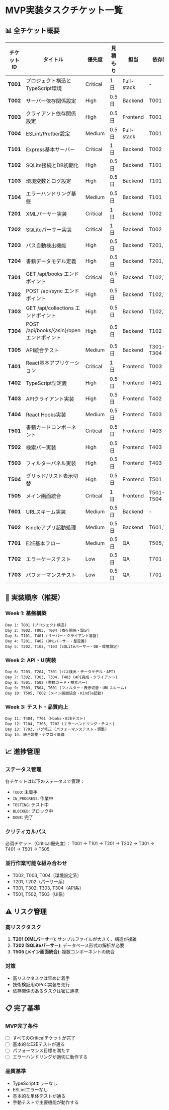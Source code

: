 # MVP実装タスクチケット一覧

## 📊 全チケット概要

| チケットID | タイトル | 優先度 | 見積もり | 担当 | 依存関係 |
|-----------|---------|--------|---------|------|---------|
| **T001** | プロジェクト構造とTypeScript環境 | Critical | 1日 | Full-stack | - |
| **T002** | サーバー依存関係設定 | High | 0.5日 | Backend | T001 |
| **T003** | クライアント依存関係設定 | High | 0.5日 | Frontend | T001 |
| **T004** | ESLint/Prettier設定 | Medium | 0.5日 | Full-stack | T001 |
| **T101** | Express基本サーバー | Critical | 1日 | Backend | T002 |
| **T102** | SQLite接続とDB初期化 | High | 0.5日 | Backend | T101 |
| **T103** | 環境変数とログ設定 | High | 0.5日 | Backend | T101 |
| **T104** | エラーハンドリング基盤 | Medium | 0.5日 | Backend | T101 |
| **T201** | XMLパーサー実装 | Critical | 1日 | Backend | T002 |
| **T202** | SQLiteパーサー実装 | Critical | 1日 | Backend | T002 |
| **T203** | パス自動検出機能 | High | 0.5日 | Backend | T201,T202 |
| **T204** | 書籍データモデル定義 | High | 0.5日 | Backend | T201,T202 |
| **T301** | GET /api/books エンドポイント | Critical | 0.5日 | Backend | T102,T203 |
| **T302** | POST /api/sync エンドポイント | High | 0.5日 | Backend | T102,T203 |
| **T303** | GET /api/collections エンドポイント | High | 0.5日 | Backend | T102,T203 |
| **T304** | POST /api/books/{asin}/open エンドポイント | High | 0.5日 | Backend | T102 |
| **T305** | API統合テスト | Medium | 0.5日 | Backend | T301-T304 |
| **T401** | React基本アプリケーション | Critical | 1日 | Frontend | T003 |
| **T402** | TypeScript型定義 | High | 0.5日 | Frontend | T401 |
| **T403** | APIクライアント実装 | High | 0.5日 | Frontend | T402 |
| **T404** | React Hooks実装 | Medium | 0.5日 | Frontend | T403 |
| **T501** | 書籍カードコンポーネント | Critical | 0.5日 | Frontend | T403 |
| **T502** | 検索バー実装 | High | 0.5日 | Frontend | T403 |
| **T503** | フィルターパネル実装 | High | 0.5日 | Frontend | T403 |
| **T504** | グリッド/リスト表示切替 | High | 0.5日 | Frontend | T501 |
| **T505** | メイン画面統合 | Critical | 1日 | Frontend | T501-T504 |
| **T601** | URLスキーム実装 | Medium | 0.5日 | Backend | - |
| **T602** | Kindleアプリ起動処理 | Medium | 0.5日 | Backend | T601,T304 |
| **T701** | E2E基本フロー | Medium | 0.5日 | QA | T505,T602 |
| **T702** | エラーケーステスト | Low | 0.5日 | QA | T701 |
| **T703** | パフォーマンステスト | Low | 0.5日 | QA | T701 |

## 🚀 実装順序（推奨）

### Week 1: 基盤構築
```
Day 1: T001 (プロジェクト構造)
Day 2: T002, T003, T004 (依存関係・設定)
Day 3: T101, T401 (サーバー・クライアント基盤)
Day 4: T201, T402 (XMLパーサー・型定義)
Day 5: T202, T102, T103 (SQLiteパーサー・DB・環境設定)
```

### Week 2: API・UI実装
```
Day 6: T203, T204, T301 (パス検出・データモデル・API)
Day 7: T302, T303, T304, T403 (API完成・クライアント)
Day 8: T501, T502 (書籍カード・検索バー)
Day 9: T503, T504, T601 (フィルター・表示切替・URLスキーム)
Day 10: T505, T602 (メイン画面統合・Kindle起動)
```

### Week 3: テスト・品質向上
```
Day 11: T404, T701 (Hooks・E2Eテスト)
Day 12: T104, T305, T702 (エラーハンドリング・テスト)
Day 13: T703, バグ修正 (パフォーマンステスト・調整)
Day 14: 統合調整・デプロイ準備
```

## 📈 進捗管理

### ステータス管理
各チケットは以下のステータスで管理：
- `TODO`: 未着手
- `IN_PROGRESS`: 作業中
- `TESTING`: テスト中
- `BLOCKED`: ブロック中
- `DONE`: 完了

### クリティカルパス
必須チケット（Critical優先度）：
T001 → T101 → T201 → T202 → T301 → T401 → T501 → T505

### 並行作業可能な組み合わせ
- T002, T003, T004（環境設定系）
- T201, T202（パーサー系）
- T301, T302, T303, T304（API系）
- T501, T502, T503（UI系）

## ⚠️ リスク管理

### 高リスクタスク
1. **T201 (XMLパーサー)**: サンプルファイルが大きく、構造が複雑
2. **T202 (SQLiteパーサー)**: データベース形式の解析が必要
3. **T505 (メイン画面統合)**: 複数コンポーネントの統合

### 対策
- 高リスクタスクは早めに着手
- 技術検証用のPoC実装を先行
- 依存関係のあるタスクは密に連携

## 📋 完了基準

### MVP完了条件
- [ ] すべてのCriticalチケットが完了
- [ ] 基本的なE2Eテストが通る
- [ ] パフォーマンス目標を満たす
- [ ] エラーハンドリングが適切に動作する

### 品質基準
- TypeScriptエラーなし
- ESLintエラーなし
- 基本的な単体テストが通る
- 手動テストで主要機能が動作する